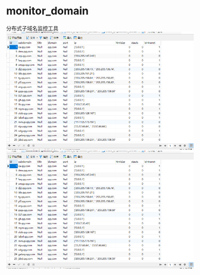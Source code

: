 # monitor_domain
分布式子域名监控工具
![微信告警](https://github.com/ldbfpiaoran/monitor_domain/blob/master/111.png)
![扫描结果](https://github.com/ldbfpiaoran/monitor_domain/blob/master/123.png)
